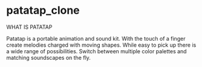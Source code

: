# patatap_clone

WHAT IS PATATAP

Patatap is a portable animation and sound kit. With the touch of a finger create melodies charged with moving shapes. While easy to pick up there is a wide range of possibilities. Switch between multiple color palettes and matching soundscapes on the fly.
